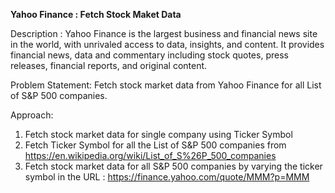 **Yahoo Finance : Fetch Stock Maket Data**

Description : 
Yahoo Finance is the largest business and financial news site in the world, with unrivaled access to data, insights, and content. It provides financial news, data and commentary including stock quotes, press releases, financial reports, and original content.

Problem Statement: Fetch stock market data from Yahoo Finance for all List of S&P 500 companies.

Approach: 
1.	Fetch stock market data for single company using Ticker Symbol
2.	Fetch Ticker Symbol for all the List of S&P 500 companies from https://en.wikipedia.org/wiki/List_of_S%26P_500_companies
3.	Fetch stock market data for all S&P 500 companies by varying the ticker symbol in the URL : https://finance.yahoo.com/quote/MMM?p=MMM
